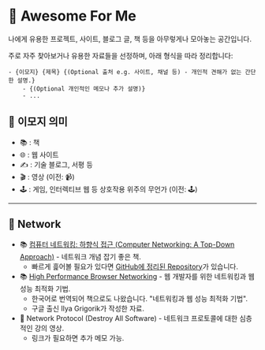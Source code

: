 # 🌟 Awesome For Me

나에게 유용한 프로젝트, 사이트, 블로그 글, 책 등을 아무렇게나 모아놓는 공간입니다.

주로 자주 찾아보거나 유용한 자료들을 선정하며, 아래 형식을 따라 정리합니다:

```
- {이모지} {제목} {(Optional 출처 e.g. 사이트, 채널 등) - 개인적 견해가 없는 간단한 설명.}
    - {(Optional 개인적인 메모나 추가 설명)}
    - ...
```

## 📑 이모지 의미

- 📚 : 책
- 🌐 : 웹 사이트
- ✍️ : 기술 블로그, 서평 등
- 🎬 : 영상 (이전: 📹)
- 🕹️ : 게임, 인터렉티브 웹 등 상호작용 위주의 무언가 (이전: 🕹️)

---

## 📡 Network

- 📚 [컴퓨터 네트워킹: 하향식 접근 (Computer Networking: A Top-Down Approach)](https://www.yes24.com/Product/Search?domain=BOOK&query=%25EC%25BB%25B4%25ED%2593%25A8%25ED%2584%25B0%2520%25EB%2584%25A4%25ED%258A%25B8%25EC%259B%258C%25ED%2582%25B9%253A%2520%25ED%2595%2598%25ED%2596%25A5%25EC%258B%259D%2520%25EC%25A0%2591%25EA%25B7%25BC(Computer%2520Networking%2520A%2520Top%2520Down%2520Approach)) - 네트워크 개념 잡기 좋은 책.
    - 빠르게 흝어볼 필요가 있다면 [GitHub에 정리된 Repository](https://github.com/IT-Book-Organization/Computer-Networking_A-Top-Down-Approach)가 있습니다.
- 📚 [High Performance Browser Networking](https://hpbn.co/) - 웹 개발자를 위한 네트워킹과 웹 성능 최적화 기법.
    - 한국어로 번역되어 책으로도 나왔습니다. "네트워킹과 웹 성능 최적화 기법".
    - 구글 출신 Ilya Grigorik가 작성한 자료.
- 🎥 Network Protocol (Destroy All Software) - 네트워크 프로토콜에 대한 심층적인 강의 영상.
    - 링크가 필요하면 추가 메모 가능.

